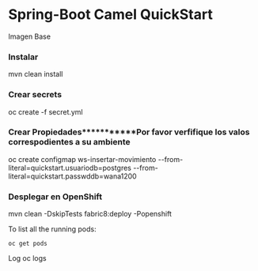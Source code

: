 # Spring-Boot Camel QuickStart

Imagen  Base
### Instalar
mvn clean install

### Crear  secrets

oc create  -f   secret.yml

### Crear  Propiedades***********Por favor verfifique los valos correspodientes a su ambiente 

oc create configmap ws-insertar-movimiento --from-literal=quickstart.usuariodb=postgres --from-literal=quickstart.passwddb=wana1200

### Desplegar en  OpenShift

mvn clean -DskipTests fabric8:deploy -Popenshift


To list all the running pods:

    oc get pods

Log
    oc logs <name of pod>


